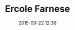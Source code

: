---
layout: artwork
title: Ercole Farnese
surface: png
link: https://commons.wikimedia.org/wiki/File:Ercole_in_riposo_(ercole_farnese),_copia_romana_del_190-210_ca._da_orig._greco_del_350-300_ac_ca._04.JPG
source: wikipedia
name: luca corsato
image_url: /images/paintings/ercole_farnese.png
image_thumb_url: /images/paintings/ercole_farnese.png
date:   2015-09-22 12:36
tags: archeostickers male
---
